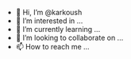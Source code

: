 - 👋 Hi, I’m @karkoush
- 👀 I’m interested in ...
- 🌱 I’m currently learning ...
- 💞️ I’m looking to collaborate on ...
- 📫 How to reach me ...

<!---
karkoush/karkoush is a ✨ special ✨ repository because its `README.md` (this file) appears on your GitHub profile.
You can click the Preview link to take a look at your changes.
--->
